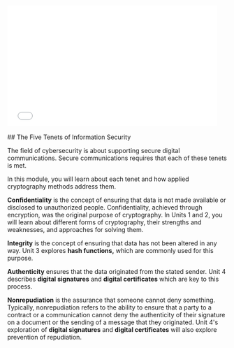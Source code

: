 
<div>
  <iframe src="//player.vimeo.com/video/222891432" width="480" height="275" frameborder="0" webkitallowfullscreen mozallowfullscreen allowfullscreen></iframe>
</div>

<br>
## The Five Tenets of Information Security

The field of cybersecurity is about supporting secure digital communications. Secure communications requires that each of these tenets is met. 

In this module, you will learn about each tenet and how applied cryptography methods address them.

**Confidentiality** is the concept of ensuring that data is not made available or disclosed to unauthorized people. Confidentiality, achieved through encryption, was the original purpose of cryptography. In Units 1 and 2, you will learn about different forms of cryptography, their strengths and weaknesses, and approaches for solving them.

**Integrity** is the concept of ensuring that data has not been altered in any way. Unit 3 explores **hash functions,** which are commonly used for this purpose.

**Authenticity** ensures that the data originated from the stated sender. Unit 4 describes **digital signatures** and  **digital certificates**  which are key to this process.

**Nonrepudiation** is the assurance that someone cannot deny something. Typically, nonrepudiation refers to the ability to ensure that a party to a contract or a communication cannot deny the authenticity of their signature on a document or the sending of a message that they originated. Unit 4's  exploration of **digital signatures** and **digital certificates**  will also explore prevention of repudiation.


